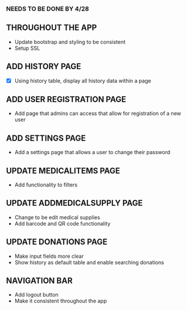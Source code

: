 ### NEEDS TO BE DONE BY 4/28

## THROUGHOUT THE APP

- Update bootstrap and styling to be consistent
- Setup SSL

## ADD HISTORY PAGE

- [x] Using history table, display all history data within a page

## ADD USER REGISTRATION PAGE

- Add page that admins can access that allow for registration of a new user

## ADD SETTINGS PAGE

- Add a settings page that allows a user to change their password

## UPDATE MEDICALITEMS PAGE

- Add functionality to filters

## UPDATE ADDMEDICALSUPPLY PAGE

- Change to be edit medical supplies
- Add barcode and QR code functionality

## UPDATE DONATIONS PAGE

- Make input fields more clear
- Show history as default table and enable searching donations

## NAVIGATION BAR

- Add logout button
- Make it consistent throughout the app
